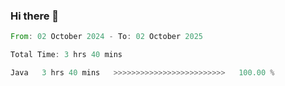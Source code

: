 ### Hi there 👋

<!--START_SECTION:waka-->

```rust
From: 02 October 2024 - To: 02 October 2025

Total Time: 3 hrs 40 mins

Java   3 hrs 40 mins   >>>>>>>>>>>>>>>>>>>>>>>>>   100.00 %
```

<!--END_SECTION:waka-->
